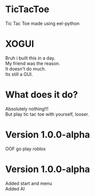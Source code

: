# TicTacToe
Tic Tac Toe made using eel-python



# XOGUI

Bruh i built this in a day.   
My friend was the reason.  
It doesn't do much.  
Its still a GUI.    


# What does it do?

Absolutely nothing!!!     
But play tic tac toe with yourself, looser.    


# Version 1.0.0-alpha

OOF go play roblox


# Version 1.0.0-alpha

Added start and menu      
Added AI


